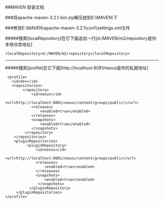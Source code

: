##MAVEN 安装文档

###将apache-maven-3.2.1-bin.zip解压放到E:\MAVEN\下

###修改E:\MAVEN\apache-maven-3.2.1\conf\settings.xml文件

#####搜索[localRepository]在它下面追加一行[d:/MAVEN/m2/repository是你本地仓库地址]

	<localRepository>d:/MAVEN/m2/repository</localRepository>

- - -
#####搜索[profile]在它下面[http://localhost:8081/nexus是你的私服地址]

	 <profile>
	   <id>dev</id>
	   <repositories>
	        <repository>
	            <id>nexus</id>               
	            <url>http://localhost:8081/nexus/content/groups/public/</url>
	            <releases>
	                <enabled>true</enabled>
	            </releases>
	            <snapshots>
	                <enabled>true</enabled>
	            </snapshots>
	         </repository>
	    </repositories>          
	    <pluginRepositories>
	          <pluginRepository>
	              <id>nexus</id>
	              <url>http://localhost:8081/nexus/content/groups/public</url>
	              <releases>
	                  <enabled>true</enabled>
	              </releases>
	              <snapshots>
	                  <enabled>true</enabled>
	               </snapshots>
	           </pluginRepository>
	     </pluginRepositories>
	</profile>

